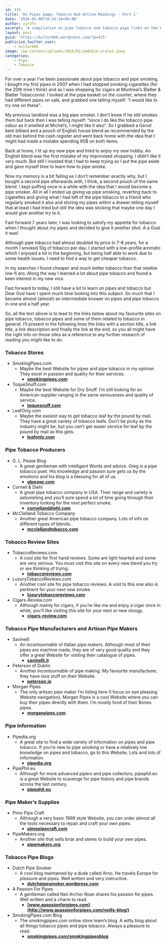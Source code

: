 ```yaml
---
id: 415
title: 'On Pipes &amp; Tobacco And Online Readings - Part I'
date: '2016-01-08T10:24:16+00:00'
author: syr3fx
excerpt: 'A compilation on pipe tobacco and tobacco pipe links on the Web.'
layout: post
guid: 'https://kultur666.wordpress.com/?p=415'
publicize_twitter_user:
    - kultur666
image: /wp-content/uploads/2016/01/zmdubim-scaled.jpeg
categories:
    - Pipe
    - Tobacco
---
```


For over a year I’ve been passionate about pipe tobacco and pipe smoking. I bought my first pipes in 2007 when I had stopped smoking cigarettes (for the 20th time I think) and as I was shopping for cigars at Montreal’s Blatter &amp; Blatter Tobacconist. I looked at the pipe basket on the counter, where they had different pipes on sale, and grabbed one telling myself: “I would like to try one on these”.

My previous landlord was a big pipe smoker. I don’t know if he still smokes them but back then I was telling myself: “since I do like the tobacco pipe odour as it smelled at Michel’s, I might like it also”. So I grabbed a Genot bent billiard and a pouch of English house blend as recommended by the old man behind the cash register and went back home with the idea that I might had made a mistake spending 60$ on both items.

Back at home, I lit up my new pipe and tried to enjoy my new hobby. An English blend was the first mistake of my improvised shopping. I didn’t like it very much. But still I insisted that I had to keep trying so I put the pipe aside and gave myself time to learn how to pipe smoke.

Now my memory is a bit failing as I don’t remember exactly why, but I bought a second pipe afterwards with, I think, a second pouch of the same blend. I kept puffing once in a while with the idea that I would become a pipe smoker. All in all I ended up giving up pipe smoking, reverting back to cigarettes and giving what I had left of the pipe tobacco to a friend who regularly smoked it also and storing my pipes within a drawer telling myself that at least I had tried but still the idea was sticking that maybe one day I would give another try to it.

Fast forward 7 years later, I was looking to satisfy my appetite for tobacco when I thought about my pipes and decided to give it another shot. A a Goal it was!

Although pipe tobacco had almost doubled its price in 7-8 years, for a month I smoked 10g of tobacco per day. I started with a low-profile aromatic which I enjoyed a lot in the beginning, but being half able to work due to some health issues, I need to find a way to get cheaper tobacco.

In my searches I found cheaper and much better tobacco than that newbie low-fi aro. Along the way I learned a lot about pipe tobacco and found a keen interest in my new vice.

Fast forward to today, I still have a lot to learn on pipes and tobacco but Dear God have I spent much time looking into this subject. So much that I became almost (almost) an intermediate knower on pipes and pipe tobacco in one and a half year.

So, all the text above is to lead to the links below about my favourite sites on pipe tobacco, tobacco pipes and some of them related to tobacco in general. I’ll present in the following lines the links with a section title, a link title, a link description and finally the link at the end, so you all might have the right info on those sites as a reference to any further research of reading you might like to do.

### Tobacco Stores

- SmokingPipes.com
    - Maybe the best Website for pipes and pipe tobacco in my opinion. They excel in passion and quality for their services.
        - **[smokingpipes.com](http://www.smokingpipes.com/)**
- ToqueSnuff.com
    - Maybe the best Website for Dry Snuff. I’m still looking for an American supplier ranging in the same seriousness and quality of service.
        - **[toquesnuff.com](http://www.toquesnuff.com/)**
- LeafOnly.com
    - Maybe the easiest way to get tobacco leaf by the pound by mail. They have a great variety of tobacco leafs. Don’t be picky as the industry might be, but you can’t get easier service for leaf by the pound by mail as this gets.
        - **[leafonly.com](https://www.leafonly.com/)**

### Pipe Tobacco Producers

- G. L. Pease Blog
    - A great gentleman with intelligent Words and advice. Greg is a pipe tobacco poet. His knowledge and passion sure gets us by the emotions and his blog is a blessing for all of us.
        - **[glpease.com](http://www.glpease.com/)**
- Cornell &amp; Diehl
    - A great pipe tobacco company in USA. Their range and variety is astonishing and you’ll sure spend a lot of time going through their inventory looking for the next perfect smoke.
        - **[cornellanddiehl.com](http://cornellanddiehl.com/)**
- McClelland Tobacco Company
    - Another great American pipe tobacco company. Lots of info on different types of blends.
        - **[mcclellandtobacco.com](http://www.mcclellandtobacco.com/)**

### Tobacco Review Sites

- TobaccoReviews.com
    - A cool site for first hand reviews. Some are light hearted and some are very serious. You must visit this site on every new blend you try or are thinking of trying.
        - **[tobaccoreviews.com](http://www.tobaccoreviews.com/)**
- LuxuryTobaccoReviews.com
    - Another cool site for pipe tobacco reviews. A visit to this one also is pertinent for your next new smoke.
        - **[luxurytobaccoreviews.com](http://luxurytobaccoreviews.com/)**
- Cigars-Review.com
    - Although mainly for cigars, if you’re like me and enjoy a cigar once in while, you’ll like visiting this site for your next or new stoogy.
        - **[cigars-review.com](http://www.cigars-review.org/)**

### Tobacco Pipe Manufacturers and Artisan Pipe Makers

- Savinelli
    - An *incontournable* of Italian pipe makers. Although most of their pipes are machine made, they are of very good quality and they offer a great Website for visiting their catalogue of pipes.
        - **[savinelli.it](http://www.savinelli.it/index.php)**
- Peterson of Dublin
    - Another *incontournable* of pipe making. My favourite manufacturer, they have nice stuff on their Website.
        - **[peterson.ie](http://www.peterson.ie/)**
- Morgan Pipes
    - The only artisan pipe maker I’m listing here (I focus on eye pleasing Website navigation), Morgan Pipes is a cool Website where you can buy their pipes directly with them. I’m mostly fond of their Bones pipes.
        - **[morganpipes.com](http://www.morganpipes.com/)**

### Pipe Information

- Pipedia.org
    - A great site to find a wide variety of information on pipes and pipe tobacco. If you’re new to pipe smoking or have a relatively low knowledge on pipes and tobacco, go to this Website. Lots and lots of information.
        - **[pipedia.org](http://pipedia.org/)**
- PipePhil.eu
    - Although for more advanced pipers and pipe collectors, pipephil.eu is a great Website to scavenge for pipe history and pipe brands across the last century.
        - **[pipephil.eu](http://www.pipephil.eu/)**

### Pipe Maker’s Supplies

- Pimo Pipe Craft
    - Although a very basic 1998 style Website, you can order almost all the tools necessary to repair and craft your own pipes.
        - **[pimopipecraft.com](http://www.pimopipecraft.com/index.html)**
- PipeMakers.org
    - Another site that sells briar and stems to build your own pipes.
        - **[pipemakers.org](http://www.pipemakers.org/)**

### Tobacco Pipe Blogs

- Dutch Pipe Smoker
    - A cool blog maintained by a dude called Arno. He travels Europe for pleasure and pipes. Well written and very instructive.
        - **[dutchpipesmoker.wordpress.com](https://dutchpipesmoker.wordpress.com/)**
- A Passion For Pipes
    - A gentleman called Neil Archer Roan shares his passion for pipes. Well written and a charm to read.
        - **[www.apassionforpipes.com](http://www.apassionforpipes.com/neills-blog/)**
- SmokingPipes.com Blog
    - The smokingpipes.com online store team’s blog. A witty blog about all things tobacco pipes and pipe tobacco. Always a pleasure to read.
        - **[smokingpipes.com/smokingpipesblog](http://www.smokingpipes.com/smokingpipesblog/index.cfm)**